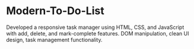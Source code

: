 # Modern-To-Do-List
Developed a responsive task manager using HTML, CSS, and JavaScript with add, delete, and mark-complete features. DOM manipulation, clean UI design, task management functionality.

